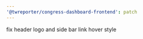 ```yaml
---
'@twreporter/congress-dashboard-frontend': patch
---
```


fix header logo and side bar link hover style
